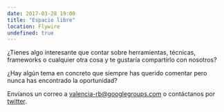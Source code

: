 ```yaml
---
date: 2017-03-28 19:00
title: "Espacio libre"
location: Flywire
undefined: true
---
```


¿Tienes algo interesante que contar sobre herramientas, técnicas, frameworks o cualquier otra cosa y te gustaría compartirlo con nosotros?

¿Hay algún tema en concreto que siempre has querido comentar pero nunca has encontrado la oportunidad?

Envíanos un correo a [valencia-rb@googlegroups.com](mailto:valencia-rb@googlegroups.com) o contáctanos por [twitter](https://twitter.com/valenciarb).
